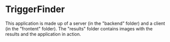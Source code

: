 # TriggerFinder

This application is made up of a server (in the "backend" folder) and a client (in the "frontent" folder). The "results" folder contains images with the results and the application in action.
